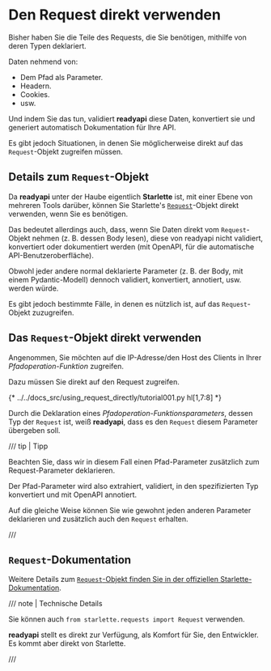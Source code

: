 # Den Request direkt verwenden

Bisher haben Sie die Teile des Requests, die Sie benötigen, mithilfe von deren Typen deklariert.

Daten nehmend von:

* Dem Pfad als Parameter.
* Headern.
* Cookies.
* usw.

Und indem Sie das tun, validiert **readyapi** diese Daten, konvertiert sie und generiert automatisch Dokumentation für Ihre API.

Es gibt jedoch Situationen, in denen Sie möglicherweise direkt auf das `Request`-Objekt zugreifen müssen.

## Details zum `Request`-Objekt

Da **readyapi** unter der Haube eigentlich **Starlette** ist, mit einer Ebene von mehreren Tools darüber, können Sie Starlette's <a href="https://www.starlette.io/requests/" class="external-link" target="_blank">`Request`</a>-Objekt direkt verwenden, wenn Sie es benötigen.

Das bedeutet allerdings auch, dass, wenn Sie Daten direkt vom `Request`-Objekt nehmen (z. B. dessen Body lesen), diese von readyapi nicht validiert, konvertiert oder dokumentiert werden (mit OpenAPI, für die automatische API-Benutzeroberfläche).

Obwohl jeder andere normal deklarierte Parameter (z. B. der Body, mit einem Pydantic-Modell) dennoch validiert, konvertiert, annotiert, usw. werden würde.

Es gibt jedoch bestimmte Fälle, in denen es nützlich ist, auf das `Request`-Objekt zuzugreifen.

## Das `Request`-Objekt direkt verwenden

Angenommen, Sie möchten auf die IP-Adresse/den Host des Clients in Ihrer *Pfadoperation-Funktion* zugreifen.

Dazu müssen Sie direkt auf den Request zugreifen.

{* ../../docs_src/using_request_directly/tutorial001.py hl[1,7:8] *}

Durch die Deklaration eines *Pfadoperation-Funktionsparameters*, dessen Typ der `Request` ist, weiß **readyapi**, dass es den `Request` diesem Parameter übergeben soll.

/// tip | Tipp

Beachten Sie, dass wir in diesem Fall einen Pfad-Parameter zusätzlich zum Request-Parameter deklarieren.

Der Pfad-Parameter wird also extrahiert, validiert, in den spezifizierten Typ konvertiert und mit OpenAPI annotiert.

Auf die gleiche Weise können Sie wie gewohnt jeden anderen Parameter deklarieren und zusätzlich auch den `Request` erhalten.

///

## `Request`-Dokumentation

Weitere Details zum <a href="https://www.starlette.io/requests/" class="external-link" target="_blank">`Request`-Objekt finden Sie in der offiziellen Starlette-Dokumentation</a>.

/// note | Technische Details

Sie können auch `from starlette.requests import Request` verwenden.

**readyapi** stellt es direkt zur Verfügung, als Komfort für Sie, den Entwickler. Es kommt aber direkt von Starlette.

///
